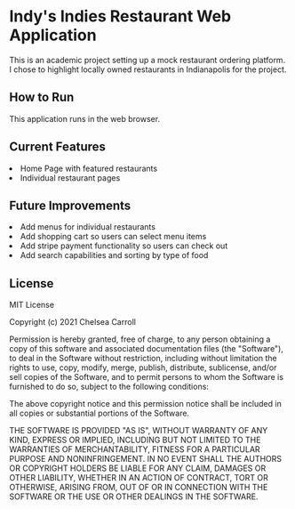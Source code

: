 # Indy's Indies Restaurant Web Application
This is an academic project setting up a mock restaurant ordering platform. I chose to highlight locally owned restaurants in Indianapolis for the project.

## How to Run
This application runs in the web browser.

## Current Features
<li>Home Page with featured restaurants</li>
<li>Individual restaurant pages</li>

## Future Improvements
<li>Add menus for individual restaurants</li>
<li>Add shopping cart so users can select menu items</li>
<li>Add stripe payment functionality so users can check out</li>
<li>Add search capabilities and sorting by type of food</li>

## License
MIT License

Copyright (c) 2021 Chelsea Carroll

Permission is hereby granted, free of charge, to any person obtaining a copy
of this software and associated documentation files (the "Software"), to deal
in the Software without restriction, including without limitation the rights
to use, copy, modify, merge, publish, distribute, sublicense, and/or sell
copies of the Software, and to permit persons to whom the Software is
furnished to do so, subject to the following conditions:

The above copyright notice and this permission notice shall be included in all
copies or substantial portions of the Software.

THE SOFTWARE IS PROVIDED "AS IS", WITHOUT WARRANTY OF ANY KIND, EXPRESS OR
IMPLIED, INCLUDING BUT NOT LIMITED TO THE WARRANTIES OF MERCHANTABILITY,
FITNESS FOR A PARTICULAR PURPOSE AND NONINFRINGEMENT. IN NO EVENT SHALL THE
AUTHORS OR COPYRIGHT HOLDERS BE LIABLE FOR ANY CLAIM, DAMAGES OR OTHER
LIABILITY, WHETHER IN AN ACTION OF CONTRACT, TORT OR OTHERWISE, ARISING FROM,
OUT OF OR IN CONNECTION WITH THE SOFTWARE OR THE USE OR OTHER DEALINGS IN THE
SOFTWARE.